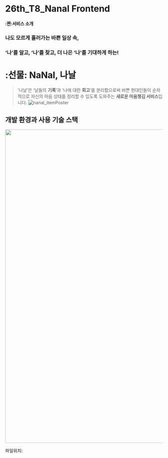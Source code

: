﻿# 26th_T8_Nanal Frontend
#### :짠:서비스 소개
### 나도 모르게 흘러가는 바쁜 일상 속,
### ‘나’를 알고, ‘나’를 찾고, 더 나은 ‘나’를 기대하게 하는!
# :선물: NaNal, 나날
> ‘나날‘은 ‘날들의 **기록**‘과 ‘나에 대한 **회고**’를 분리함으로써 바쁜 현대인들이
> 순차적으로 자신의 마음 상태를 정리할 수 있도록 도와주는 **새로운 마음챙김 서비스**입니다.
![nanal_itemPoster](https://user-images.githubusercontent.com/80163835/203745685-b3c5a4dc-43b0-4592-9028-99afb62e1713.png)


## 개발 환경과 사용 기술 스택

<img width="1000" src="https://user-images.githubusercontent.com/80163835/203718659-8ccb8755-5190-44e7-8ade-14731b9c15b4.png">



파일위치:
